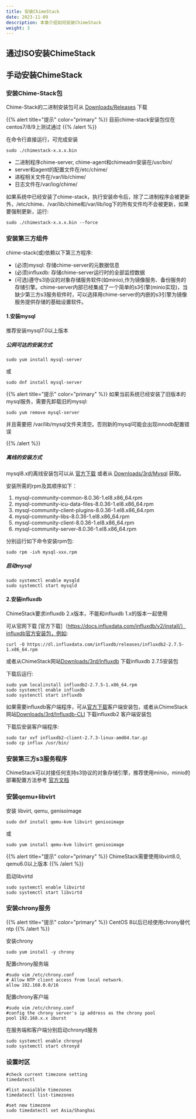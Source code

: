 ```yaml
---
title: 安装ChimeStack
date: 2023-11-09
description: 本章介绍如何安装ChimeStack
weight: 3
---
```


## 通过ISO安装ChimeStack 

## 手动安装ChimeStack 

### 安装Chime-Stack包 

Chime-Stack的二进制安装包可从 [Downloads/Releases](https://chimestack.io/downloads/releases) 下载

{{% alert title="提示" color="primary" %}}
目前chime-stack安装包仅在centos7/8/9上测试通过
{{% /alert %}}

在命令行直接运行，可完成安装

```
sudo ./chimestack-x.x.x.bin 
```

- 二进制程序chime-server, chime-agent和chimeadm安装在/usr/bin/
- server和agent的配置文件在/etc/chime/
- 进程相关文件在/var/lib/chime/
- 日志文件在/var/log/chime/ 
  
如果系统中已经安装了chime-stack，执行安装命令后，除了二进制程序会被更新外，/etc/chime、/var/lib/chime和/var/lib/log下的所有文件均不会被更新，如果要强制更新，运行:

```
sudo ./chimestack-x.x.x.bin --force 
```

### 安装第三方组件

chime-stack(或)依赖以下第三方程序: 
- (必须)mysql: 存储chime-server的元数据信息
- (必须)influxdb: 存储chime-server运行时的全部监控数据
- (可选)遵守s3协议的对象存储服务软件(如minio),作为镜像服务、备份服务的存储引擎。chime-server内部已经集成了一个简单的s3引擎(minio实现)，当缺少第三方s3服务软件时，可以选择用chime-server的内嵌的s3引擎为镜像服务提供存储的基础设置软件。 

#### 1.安装mysql 

推荐安装mysql7.0以上版本

##### 公网可达的安装方式

```
sudo yum install mysql-server 
```
或
```
sudo dnf install mysql-server 
```

{{% alert title="提示" color="primary" %}}
如果当前系统已经安装了旧版本的mysql服务，需要先卸载旧的mysql: 
```
sudo yum remove mysql-server
```

并且需要把 /var/lib/mysql文件夹清空。否则新的mysql可能会出现innodb配置错误

{{% /alert %}}

##### 离线的安装方式

mysql8.x的离线安装包可以从 [官方下载](https://dev.mysql.com/downloads/mysql/) 或者从 [Downloads/3rd/Mysql](https://chimestack.io/downloads/3rd/mysql) 获取。

安装所需的rpm及其顺序如下：
1. mysql-community-common-8.0.36-1.el8.x86_64.rpm
2. mysql-community-icu-data-files-8.0.36-1.el8.x86_64.rpm
3. mysql-community-client-plugins-8.0.36-1.el8.x86_64.rpm
4. mysql-community-libs-8.0.36-1.el8.x86_64.rpm
5. mysql-community-client-8.0.36-1.el8.x86_64.rpm
6. mysql-community-server-8.0.36-1.el8.x86_64.rpm

分别运行如下命令安装rpm包:

```
sudo rpm -ivh mysql-xxx.rpm 
```

##### 启动mysql

```
sudo systemctl enable mysqld 
sudo systemctl start mysqld 
```


#### 2.安装influxdb 

ChimeStack要求influxdb 2.x版本，不能和influxdb 1.x的版本一起使用

可从官网下载 [官方下载]（https://docs.influxdata.com/influxdb/v2/install/）influxdb官方安装包，例如:

```
curl -O https://dl.influxdata.com/influxdb/releases/influxdb2-2.7.5-1.x86_64.rpm
```

或者从ChimeStack网站[Downloads/3rd/Influxdb](https://chimestack.io/downloads/3rd/influxdb) 下载influxdb 2.7.5安装包

下载后运行: 

```
sudo yum localinstall influxdb2-2.7.5-1.x86_64.rpm
sudo systemctl enable influxdb 
sudo systenctl start influxdb
```

如果需要influxdb客户端程序，可从[官方下载](https://docs.influxdata.com/influxdb/v2/tools/influx-cli/)客户端安装包，或者从ChimeStack网站[Downloads/3rd/Influxdb-CLI](https://chimestack.io/downloads/3rd/influxdb-cli) 下载influxdb2 客户端安装包

下载后安装客户端程序: 

```
sudo tar xvf influxdb2-client-2.7.3-linux-amd64.tar.gz
sudo cp influx /usr/bin/ 
```

### 安装第三方s3服务程序

ChimeStack可以对接任何支持s3协议的对象存储引擎，推荐使用minio，minio的部署配置方法参考 [官方文档](https://min.io/docs/minio/linux/operations/installation.html)

### 安装qemu+libvirt

安装 libvirt, qemu, genisoimage

```
sudo dnf install qemu-kvm libvirt genisoimage 
```

或

```
sudo yum install qemu-kvm libvirt genisoimage 
```

{{% alert title="提示" color="primary" %}}
ChimeStack需要使用libvirt8.0, qemu6.0以上版本
{{% /alert %}}

启动libvirtd
```
sudo systemctl enable libvirtd
sudo systemctl start libvirtd
```

### 安装chrony服务

{{% alert title="提示" color="primary" %}}
CentOS 8以后已经使用chrony替代ntp 
{{% /alert %}}

安装chrony 

```
sudo yum install -y chrony
```

配置chrony服务端

```
#sudo vim /etc/chrony.conf 
# Allow NTP client access from local network.
allow 192.168.0.0/16

```

配置chrony客户端

```
#sudo vim /etc/chrony.conf 
#config the chrony server's ip address as the chrony pool
pool 192.168.x.x iburst
```

在服务端和客户端分别启动chronyd服务

```
sudo systemctl enable chronyd 
sudo systemctl start chronyd
```

### 设置时区

```
#check current timezone setting
timedatectl 

#list avaialble timezones 
timedatectl list-timezones 

#set new timezone 
sudo timedatectl set Asia/Shanghai
```